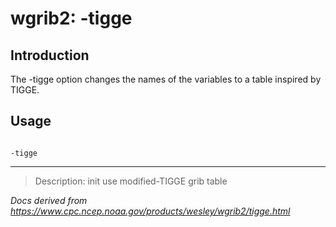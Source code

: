 # wgrib2: -tigge

## Introduction

The -tigge option changes the names of the
variables to a table inspired by TIGGE.

## Usage

```

-tigge

```

---

> Description: init use modified-TIGGE grib table

_Docs derived from <https://www.cpc.ncep.noaa.gov/products/wesley/wgrib2/tigge.html>_
